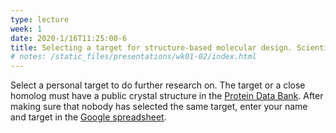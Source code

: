 ```yaml
---
type: lecture
week: 1
date: 2020-1/16T11:25:00-6
title: Selecting a target for structure-based molecular design. Scientific considerations, including availability and size of a structure or close homolog and drugability. Business considerations, including market landscape.
# notes: /static_files/presentations/wk01-02/index.html
---
```

Select a personal target to do further research on. The target or a close homolog must have a public crystal structure in the [Protein Data Bank](https://www.rcsb.org). After making sure that nobody has selected the same target, enter your name and target in the [Google spreadsheet](https://docs.google.com/spreadsheets/d/1iaSiJNi3YfHuG2_asuYWpRpvoEVHWazjbY5Ebx0BKGY/edit?usp=sharing).
